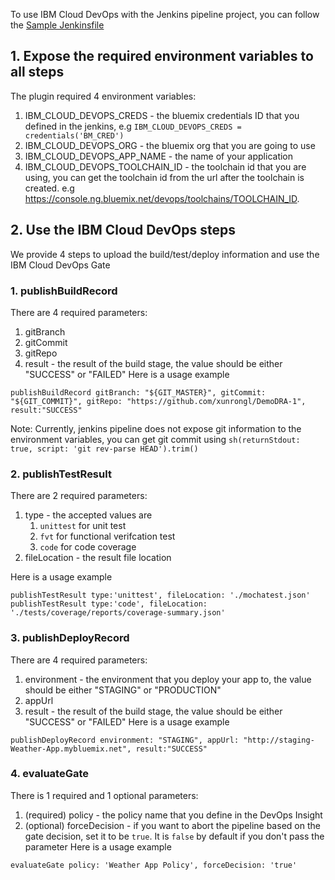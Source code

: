 To use IBM Cloud DevOps with the Jenkins pipeline project, you can follow the [Sample Jenkinsfile](https://github.ibm.com/oneibmcloud/Jenkins-IBM-Bluemix-Toolchains/blob/pipeline-support/Sample-Jenkinsfile)

## 1. Expose the required environment variables to all steps
The plugin required 4 environment variables:
1. IBM_CLOUD_DEVOPS_CREDS - the bluemix credentials ID that you defined in the jenkins, e.g `IBM_CLOUD_DEVOPS_CREDS = credentials('BM_CRED')` 
2. IBM_CLOUD_DEVOPS_ORG - the bluemix org that you are going to use
3. IBM_CLOUD_DEVOPS_APP_NAME - the name of your application
4. IBM_CLOUD_DEVOPS_TOOLCHAIN_ID - the toolchain id that you are using, you can get the toolchain id from the url after the toolchain is created. e.g https://console.ng.bluemix.net/devops/toolchains/TOOLCHAIN_ID.
 
## 2. Use the IBM Cloud DevOps steps
We provide 4 steps to upload the build/test/deploy information and use the IBM Cloud DevOps Gate
### 1. publishBuildRecord
There are 4 required parameters:
1. gitBranch
2. gitCommit
3. gitRepo
4. result - the result of the build stage, the value should be either "SUCCESS" or "FAILED"
Here is a usage example
```
publishBuildRecord gitBranch: "${GIT_MASTER}", gitCommit: "${GIT_COMMIT}", gitRepo: "https://github.com/xunrongl/DemoDRA-1", result:"SUCCESS"
```

Note: Currently, jenkins pipeline does not expose git information to the environment variables, you can get git commit using `sh(returnStdout: true, script: 'git rev-parse HEAD').trim()`

### 2. publishTestResult
There are 2 required parameters:
1. type - the accepted values are
    1. `unittest` for unit test
    2. `fvt` for functional verifcation test
    3. `code` for code coverage
2. fileLocation - the result file location

Here is a usage example
```
publishTestResult type:'unittest', fileLocation: './mochatest.json'
publishTestResult type:'code', fileLocation: './tests/coverage/reports/coverage-summary.json'
```

### 3. publishDeployRecord
There are 4 required parameters:
1. environment - the environment that you deploy your app to, the value should be either "STAGING" or "PRODUCTION"
2. appUrl
3. result - the result of the build stage, the value should be either "SUCCESS" or "FAILED"
Here is a usage example
```
publishDeployRecord environment: "STAGING", appUrl: "http://staging-Weather-App.mybluemix.net", result:"SUCCESS"
```

### 4. evaluateGate
There is 1 required and 1 optional parameters:
1. (required) policy - the policy name that you define in the DevOps Insight
2. (optional) forceDecision - if you want to abort the pipeline based on the gate decision, set it to be `true`. It is `false` by default if you don't pass the parameter
Here is a usage example
```
evaluateGate policy: 'Weather App Policy', forceDecision: 'true'
```